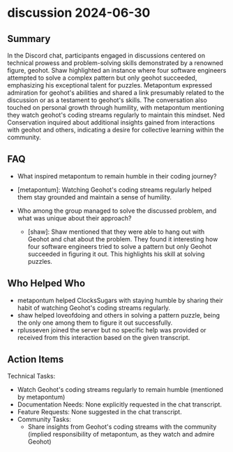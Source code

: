 # discussion 2024-06-30

## Summary
 In the Discord chat, participants engaged in discussions centered on technical prowess and problem-solving skills demonstrated by a renowned figure, geohot. Shaw highlighted an instance where four software engineers attempted to solve a complex pattern but only geohot succeeded, emphasizing his exceptional talent for puzzles. Metapontum expressed admiration for geohot's abilities and shared a link presumably related to the discussion or as a testament to geohot's skills. The conversation also touched on personal growth through humility, with metapontum mentioning they watch geohot's coding streams regularly to maintain this mindset. Ned Conservation inquired about additional insights gained from interactions with geohot and others, indicating a desire for collective learning within the community.

## FAQ
 - What inspired metapontum to remain humble in their coding journey?
  - [metapontum]: Watching Geohot's coding streams regularly helped them stay grounded and maintain a sense of humility.

- Who among the group managed to solve the discussed problem, and what was unique about their approach?
  - [shaw]: Shaw mentioned that they were able to hang out with Geohot and chat about the problem. They found it interesting how four software engineers tried to solve a pattern but only Geohot succeeded in figuring it out. This highlights his skill at solving puzzles.

## Who Helped Who
 - metapontum helped ClocksSugars with staying humble by sharing their habit of watching Geohot's coding streams regularly.
- shaw helped loveofdoing and others in solving a pattern puzzle, being the only one among them to figure it out successfully.
- rplusseven joined the server but no specific help was provided or received from this interaction based on the given transcript.

## Action Items
 Technical Tasks:
  - Watch Geohot's coding streams regularly to remain humble (mentioned by metapontum)
- Documentation Needs: None explicitly requested in the chat transcript.
- Feature Requests: None suggested in the chat transcript.
- Community Tasks:
  - Share insights from Geohot's coding streams with the community (implied responsibility of metapontum, as they watch and admire Geohot)

